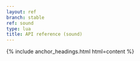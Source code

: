```yaml
---
layout: ref
branch: stable
ref: sound
type: lua
title: API reference (sound)
---
```

{% include anchor_headings.html html=content %}